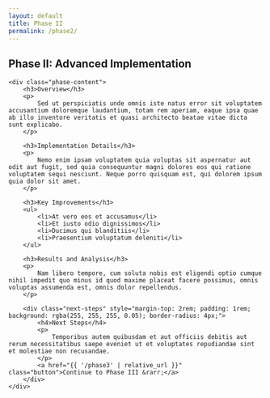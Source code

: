 ```yaml
---
layout: default
title: Phase II
permalink: /phase2/
---
```


<article id="phase2" class="active">
    <h2 class="major">Phase II: Advanced Implementation</h2>
    
    <div class="phase-content">
        <h3>Overview</h3>
        <p>
            Sed ut perspiciatis unde omnis iste natus error sit voluptatem accusantium doloremque laudantium, totam rem aperiam, eaque ipsa quae ab illo inventore veritatis et quasi architecto beatae vitae dicta sunt explicabo.
        </p>

        <h3>Implementation Details</h3>
        <p>
            Nemo enim ipsam voluptatem quia voluptas sit aspernatur aut odit aut fugit, sed quia consequuntur magni dolores eos qui ratione voluptatem sequi nesciunt. Neque porro quisquam est, qui dolorem ipsum quia dolor sit amet.
        </p>

        <h3>Key Improvements</h3>
        <ul>
            <li>At vero eos et accusamus</li>
            <li>Et iusto odio dignissimos</li>
            <li>Ducimus qui blanditiis</li>
            <li>Praesentium voluptatum deleniti</li>
        </ul>

        <h3>Results and Analysis</h3>
        <p>
            Nam libero tempore, cum soluta nobis est eligendi optio cumque nihil impedit quo minus id quod maxime placeat facere possimus, omnis voluptas assumenda est, omnis dolor repellendus.
        </p>

        <div class="next-steps" style="margin-top: 2rem; padding: 1rem; background: rgba(255, 255, 255, 0.05); border-radius: 4px;">
            <h4>Next Steps</h4>
            <p>
                Temporibus autem quibusdam et aut officiis debitis aut rerum necessitatibus saepe eveniet ut et voluptates repudiandae sint et molestiae non recusandae.
            </p>
            <a href="{{ '/phase3' | relative_url }}" class="button">Continue to Phase III &rarr;</a>
        </div>
    </div>
</article>

<style>
.phase-content {
    max-width: 800px;
    margin: 0 auto;
    padding: 2rem;
}

.phase-content h2 {
    color: #ffffff;
    font-size: 2rem;
    margin-bottom: 2rem;
}

.phase-content h3 {
    color: #ffffff;
    font-size: 1.5rem;
    margin: 2rem 0 1rem;
}

.phase-content p {
    margin: 1rem 0;
    line-height: 1.6;
}

.phase-content ul {
    list-style: disc;
    margin-left: 2rem;
}

.phase-content pre {
    background: rgba(255, 255, 255, 0.05);
    padding: 1rem;
    border-radius: 4px;
    overflow-x: auto;
    margin: 1rem 0;
}

.phase-content code {
    font-family: monospace;
    font-size: 0.9rem;
}
</style> 